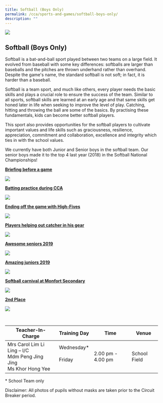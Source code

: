 ```yaml
---
title: Softball (Boys Only)
permalink: /cca/sports-and-games/softball-boys-only/
description: ""
---
```

![](/images/About%20Us/subbanner2.jpg)

## **Softball (Boys Only)**

Softball is a bat-and-ball sport played between two teams on a large field. It evolved from baseball with some key differences: softballs are larger than baseballs and the pitches are thrown underhand rather than overhand. Despite the game's name, the standard softball is not soft; in fact, it is harder than a baseball.

  

Softball is a team sport, and much like others, every player needs the basic skills and plays a crucial role to ensure the success of the team. Similar to all sports, softball skills are learned at an early age and that same skills get honed later in life when seeking to improve the level of play. Catching, hitting and throwing the ball are some of the basics. By practising these fundamentals, kids can become better softball players.

  

This sport also provides opportunities for the softball players to cultivate important values and life skills such as graciousness, resilience, appreciation, commitment and collaboration, excellence and integrity which ties in with the school values.

  

We currently have both Junior and Senior boys in the softball team. Our senior boys made it to the top 4 last year (2018) in the Softball National Championships!

  

**<u>Briefing before a game</u>**

![](/images/CCA/Softball%201.jpg)

**<u>Batting practice during CCA</u>**

![](/images/CCA/Softball%202.jpg)

**<u>Ending off the game with High-Fives</u>**

![](/images/CCA/Softball%203.jpg)

**<u>Players helping out catcher in his gear</u>**

![](/images/CCA/Softball%204.jpg)

**<u>Awesome seniors 2019</u>**

![](/images/CCA/Softball%205.jpg)

**<u>Amazing juniors 2019</u>**

![](/images/CCA/Softball%206.jpg)

**<u>Softball carnival at Monfort Secondary</u>**

![](/images/CCA/Softball%207.jpg)

**<u>2nd Place</u>**

![](/images/CCA/Softball%208.jpg)

<br>

<table>
<thead>
  <tr>
    <th>Teacher-In-Charge</th>
    <th>Training Day</th>
    <th>Time</th>
    <th>Venue</th>
  </tr>
</thead>
<tbody>
  <tr>
    <td>Mrs Carol Lim Li Ling – I/C<br>Mdm Peng Jing Jing<br>Ms Khor Hong Yee</td>
    <td>Wednesday*<br><br>Friday<br><br></td>
    <td>2.00 pm - 4.00 pm<br></td>
    <td>School Field</td>
  </tr>
</tbody>
</table>


\* School Team only

  

Disclaimer: All photos of pupils without masks are taken prior to the Circuit Breaker period.